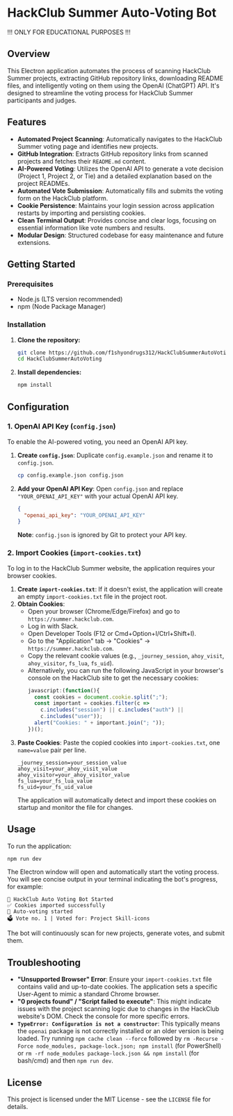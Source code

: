 # HackClub Summer Auto-Voting Bot

!!! ONLY FOR EDUCATIONAL PURPOSES !!!

## Overview

This Electron application automates the process of scanning HackClub Summer projects, extracting GitHub repository links, downloading README files, and intelligently voting on them using the OpenAI (ChatGPT) API. It's designed to streamline the voting process for HackClub Summer participants and judges.

## Features

-   **Automated Project Scanning**: Automatically navigates to the HackClub Summer voting page and identifies new projects.
-   **GitHub Integration**: Extracts GitHub repository links from scanned projects and fetches their `README.md` content.
-   **AI-Powered Voting**: Utilizes the OpenAI API to generate a vote decision (Project 1, Project 2, or Tie) and a detailed explanation based on the project READMEs.
-   **Automated Vote Submission**: Automatically fills and submits the voting form on the HackClub platform.
-   **Cookie Persistence**: Maintains your login session across application restarts by importing and persisting cookies.
-   **Clean Terminal Output**: Provides concise and clear logs, focusing on essential information like vote numbers and results.
-   **Modular Design**: Structured codebase for easy maintenance and future extensions.

## Getting Started

### Prerequisites

*   Node.js (LTS version recommended)
*   npm (Node Package Manager)

### Installation

1.  **Clone the repository:**
    ```bash
    git clone https://github.com/f1shyondrugs312/HackClubSummerAutoVoting.git
    cd HackClubSummerAutoVoting
    ```
2.  **Install dependencies:**
    ```bash
    npm install
    ```

## Configuration

### 1. OpenAI API Key (`config.json`)

To enable the AI-powered voting, you need an OpenAI API key.

1.  **Create `config.json`**: Duplicate `config.example.json` and rename it to `config.json`.
    ```bash
    cp config.example.json config.json
    ```
2.  **Add your OpenAI API Key**: Open `config.json` and replace `"YOUR_OPENAI_API_KEY"` with your actual OpenAI API key.
    ```json
    {
      "openai_api_key": "YOUR_OPENAI_API_KEY"
    }
    ```
    **Note**: `config.json` is ignored by Git to protect your API key.

### 2. Import Cookies (`import-cookies.txt`)

To log in to the HackClub Summer website, the application requires your browser cookies.

1.  **Create `import-cookies.txt`**: If it doesn't exist, the application will create an empty `import-cookies.txt` file in the project root.
2.  **Obtain Cookies**:
    *   Open your browser (Chrome/Edge/Firefox) and go to `https://summer.hackclub.com`.
    *   Log in with Slack.
    *   Open Developer Tools (F12 or Cmd+Option+I/Ctrl+Shift+I).
    *   Go to the "Application" tab -> "Cookies" -> `https://summer.hackclub.com`.
    *   Copy the relevant cookie values (e.g., `_journey_session`, `ahoy_visit`, `ahoy_visitor`, `fs_lua`, `fs_uid`).
    *   Alternatively, you can run the following JavaScript in your browser's console on the HackClub site to get the necessary cookies:
        ```javascript
        javascript:(function(){
          const cookies = document.cookie.split(";");
          const important = cookies.filter(c =>
            c.includes("session") || c.includes("auth") ||
            c.includes("user"));
          alert("Cookies: " + important.join("; "));
        })();
        ```
3.  **Paste Cookies**: Paste the copied cookies into `import-cookies.txt`, one `name=value` pair per line.
    ```
    _journey_session=your_session_value
    ahoy_visit=your_ahoy_visit_value
    ahoy_visitor=your_ahoy_visitor_value
    fs_lua=your_fs_lua_value
    fs_uid=your_fs_uid_value
    ```
    The application will automatically detect and import these cookies on startup and monitor the file for changes.

## Usage

To run the application:

```bash
npm run dev
```

The Electron window will open and automatically start the voting process. You will see concise output in your terminal indicating the bot's progress, for example:

```
🤖 HackClub Auto Voting Bot Started
✅ Cookies imported successfully
🚀 Auto-voting started
🗳️ Vote no. 1 | Voted for: Project Skill-icons
```

The bot will continuously scan for new projects, generate votes, and submit them.

## Troubleshooting

*   **"Unsupported Browser" Error**: Ensure your `import-cookies.txt` file contains valid and up-to-date cookies. The application sets a specific User-Agent to mimic a standard Chrome browser.
*   **"0 projects found" / "Script failed to execute"**: This might indicate issues with the project scanning logic due to changes in the HackClub website's DOM. Check the console for more specific errors.
*   **`TypeError: Configuration is not a constructor`**: This typically means the `openai` package is not correctly installed or an older version is being loaded. Try running `npm cache clean --force` followed by `rm -Recurse -Force node_modules, package-lock.json; npm install` (for PowerShell) or `rm -rf node_modules package-lock.json && npm install` (for bash/cmd) and then `npm run dev`.

## License

This project is licensed under the MIT License - see the `LICENSE` file for details. 
